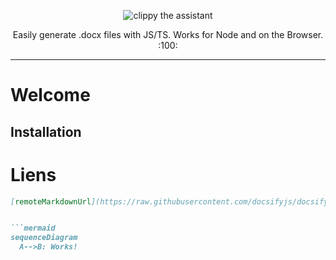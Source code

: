 <p align="center">
    <img alt="clippy the assistant" src="https://i.imgur.com/37uBGhO.gif">
</p>

<p align="center">
    Easily generate .docx files with JS/TS. Works for Node and on the Browser. :100:
</p>

---

# Welcome

## Installation

# Liens

```markdown
[remoteMarkdownUrl](https://raw.githubusercontent.com/docsifyjs/docsify/develop/docs/README.md)


```mermaid
sequenceDiagram
  A-->B: Works!
```